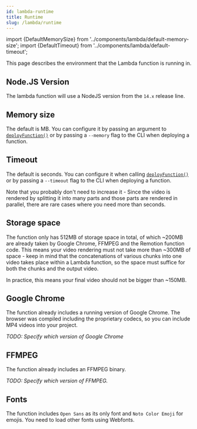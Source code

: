 ```yaml
---
id: lambda-runtime
title: Runtime
slug: /lambda/runtime
---
```


import {DefaultMemorySize} from '../components/lambda/default-memory-size';
import {DefaultTimeout} from '../components/lambda/default-timeout';

This page describes the environment that the Lambda function is running in.

## Node.JS Version

The lambda function will use a NodeJS version from the `14.x` release line.

## Memory size

The default is <DefaultMemorySize/> MB. You can configure it by passing an argument to [`deployFunction()`](/docs/lambda/deployfunction) or by passing a `--memory` flag to the CLI when deploying a function.

## Timeout

The default is <DefaultTimeout /> seconds. You can configure it when calling [`deployFunction()`](/docs/lambda/deployfunction) or by passing a `--timeout` flag to the CLI when deploying a function.

Note that you probably don't need to increase it - Since the video is rendered by splitting it into many parts and those parts are rendered in parallel, there are rare cases where you need more than <DefaultTimeout /> seconds.

## Storage space

The function only has 512MB of storage space in total, of which ~200MB are already taken by Google Chrome, FFMPEG and the Remotion function code. This means your video rendering must not take more than ~300MB of space - keep in mind that the concatenations of various chunks into one video takes place within a Lambda function, so the space must suffice for both the chunks and the output video.

In practice, this means your final video should not be bigger than ~150MB.

## Google Chrome

The function already includes a running version of Google Chrome.
The browser was compiled including the proprietary codecs, so you can include MP4 videos into your project.

_TODO: Specify which version of Google Chrome_

## FFMPEG

The function already includes an FFMPEG binary.

_TODO: Specify which version of FFMPEG._

## Fonts

The function includes `Open Sans` as its only font and `Noto Color Emoji` for emojis. You need to load other fonts using Webfonts.
